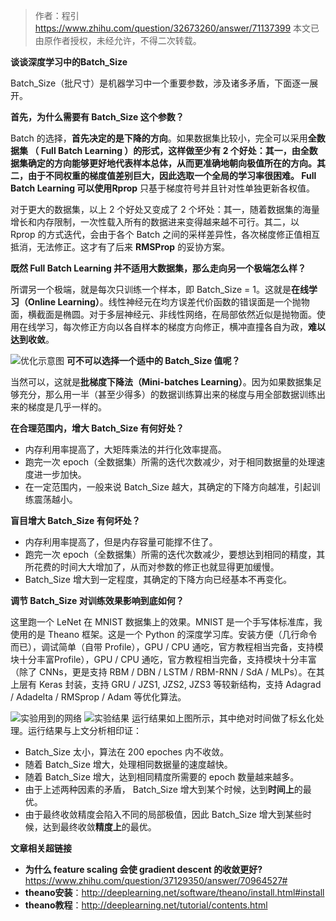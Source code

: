 > 作者：程引
> https://www.zhihu.com/question/32673260/answer/71137399
> 本文已由原作者授权，未经允许，不得二次转载。

**谈谈深度学习中的Batch_Size**

Batch_Size（批尺寸）是机器学习中一个重要参数，涉及诸多矛盾，下面逐一展开。

**首先，为什么需要有 Batch_Size 这个参数？**

Batch 的选择，**首先决定的是下降的方向**。如果数据集比较小，完全可以采用**全数据集 （ Full Batch Learning ）**的形式，这样做至少有 2 个好处：其一，由全数据集确定的方向能够更好地代表样本总体，从而更准确地朝向极值所在的方向。其二，由于不同权重的梯度值差别巨大，因此选取一个全局的学习率很困难。 Full Batch Learning 可以使用**Rprop** 只基于梯度符号并且针对性单独更新各权值。

对于更大的数据集，以上 2 个好处又变成了 2 个坏处：其一，随着数据集的海量增长和内存限制，一次性载入所有的数据进来变得越来越不可行。其二，以 Rprop 的方式迭代，会由于各个 Batch 之间的采样差异性，各次梯度修正值相互抵消，无法修正。这才有了后来 **RMSProp** 的妥协方案。

**既然 Full Batch Learning 并不适用大数据集，那么走向另一个极端怎么样？**

所谓另一个极端，就是每次只训练一个样本，即 Batch_Size = 1。这就是**在线学习（Online Learning）**。线性神经元在均方误差代价函数的错误面是一个抛物面，横截面是椭圆。对于多层神经元、非线性网络，在局部依然近似是抛物面。使用在线学习，每次修正方向以各自样本的梯度方向修正，横冲直撞各自为政，**难以达到收敛**。

![优化示意图](https://img-blog.csdnimg.cn/20200302205726871.png?x-oss-process=image/watermark,type_ZmFuZ3poZW5naGVpdGk,shadow_10,text_aHR0cHM6Ly9ibG9nLmNzZG4ubmV0L2p1c3Rfc29ydA==,size_16,color_FFFFFF,t_70)
**可不可以选择一个适中的 Batch_Size 值呢？**

当然可以，这就是**批梯度下降法（Mini-batches Learning）**。因为如果数据集足够充分，那么用一半（甚至少得多）的数据训练算出来的梯度与用全部数据训练出来的梯度是几乎一样的。

**在合理范围内，增大 Batch_Size 有何好处？**

- 内存利用率提高了，大矩阵乘法的并行化效率提高。
- 跑完一次 epoch（全数据集）所需的迭代次数减少，对于相同数据量的处理速度进一步加快。
- 在一定范围内，一般来说 Batch_Size 越大，其确定的下降方向越准，引起训练震荡越小。

**盲目增大 Batch_Size 有何坏处？**
- 内存利用率提高了，但是内存容量可能撑不住了。
- 跑完一次 epoch（全数据集）所需的迭代次数减少，要想达到相同的精度，其所花费的时间大大增加了，从而对参数的修正也就显得更加缓慢。
- Batch_Size 增大到一定程度，其确定的下降方向已经基本不再变化。

**调节 Batch_Size 对训练效果影响到底如何？**

这里跑一个 LeNet 在 MNIST 数据集上的效果。MNIST 是一个手写体标准库，我使用的是 Theano 框架。这是一个 Python 的深度学习库。安装方便（几行命令而已），调试简单（自带 Profile），GPU / CPU 通吃，官方教程相当完备，支持模块十分丰富Profile），GPU / CPU 通吃，官方教程相当完备，支持模块十分丰富（除了 CNNs，更是支持 RBM / DBN / LSTM / RBM-RNN / SdA / MLPs）。在其上层有 Keras 封装，支持 GRU / JZS1, JZS2, JZS3 等较新结构，支持 Adagrad / Adadelta / RMSprop / Adam 等优化算法。

![实验用到的网络](https://img-blog.csdnimg.cn/20200302210218328.png)
![实验结果](https://img-blog.csdnimg.cn/20200302210232682.png?x-oss-process=image/watermark,type_ZmFuZ3poZW5naGVpdGk,shadow_10,text_aHR0cHM6Ly9ibG9nLmNzZG4ubmV0L2p1c3Rfc29ydA==,size_16,color_FFFFFF,t_70)
运行结果如上图所示，其中绝对时间做了标幺化处理。运行结果与上文分析相印证：
- Batch_Size 太小，算法在 200 epoches 内不收敛。
- 随着 Batch_Size 增大，处理相同数据量的速度越快。
- 随着 Batch_Size 增大，达到相同精度所需要的 epoch 数量越来越多。
- 由于上述两种因素的矛盾， Batch_Size 增大到某个时候，达到**时间上**的最优。
- 由于最终收敛精度会陷入不同的局部极值，因此 Batch_Size 增大到某些时候，达到最终收敛**精度上**的最优。

**文章相关超链接**
- **为什么 feature scaling 会使 gradient descent 的收敛更好?** https://www.zhihu.com/question/37129350/answer/70964527#
- **theano安装**：http://deeplearning.net/software/theano/install.html#install
- **theano教程**：http://deeplearning.net/tutorial/contents.html
